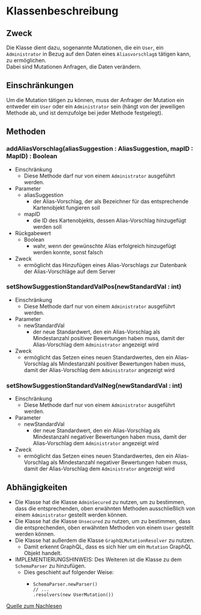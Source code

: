 # Klassenbeschreibung

## Zweck

Die Klasse dient dazu, sogenannte Mutationen, die ein `User`, ein `Administrator` in Bezug auf den Daten eines `Aliasvorschlag`s tätigen kann, zu ermöglichen. \
Dabei sind Mutationen Anfragen, die Daten verändern.

## Einschränkungen

Um die Mutation tätigen zu können, muss der Anfrager der Mutation ein entweder ein `User` oder ein `Administrator` sein (hängt von der jeweiligen Methode ab, und ist demzufolge bei jeder Methode festgelegt).

## Methoden

### addAliasVorschlag(aliasSuggestion : AliasSuggestion, mapID : MapID) : Boolean

- Einschränkung
  - Diese Methode darf nur von einem `Administrator` ausgeführt werden.
- Parameter
  - aliasSuggestion
    - der Alias-Vorschlag, der als Bezeichner für das entsprechende Kartenobjekt fungieren soll
  - mapID
    - die ID des Kartenobjekts, dessen Alias-Vorschlag hinzugefügt werden soll
- Rückgabewert
  - Boolean
    - wahr, wenn der gewünschte Alias erfolgreich hinzugefügt werden konnte, sonst falsch
- Zweck
  - ermöglicht das Hinzufügen eines Alias-Vorschlags zur Datenbank der Alias-Vorschläge auf dem Server

### setShowSuggestionStandardValPos(newStandardVal : int)

- Einschränkung
  - Diese Methode darf nur von einem `Administrator` ausgeführt werden.
- Parameter
  - newStandardVal
    - der neue Standardwert, den ein Alias-Vorschlag als Mindestanzahl positiver Bewertungen haben muss, damit der Alias-Vorschlag dem `Administrator` angezeigt wird
- Zweck
  - ermöglicht das Setzen eines neuen Standardwertes, den ein Alias-Vorschlag als Mindestanzahl positiver Bewertungen haben muss, damit der Alias-Vorschlag dem `Administrator` angezeigt wird

### setShowSuggestionStandardValNeg(newStandardVal : int)

- Einschränkung
  - Diese Methode darf nur von einem `Administrator` ausgeführt werden.
- Parameter
  - newStandardVal
    - der neue Standardwert, den ein Alias-Vorschlag als Mindestanzahl negativer Bewertungen haben muss, damit der Alias-Vorschlag dem `Administrator` angezeigt wird
- Zweck
  - ermöglicht das Setzen eines neuen Standardwertes, den ein Alias-Vorschlag als Mindestanzahl negativer Bewertungen haben muss, damit der Alias-Vorschlag dem `Administrator` angezeigt wird

## Abhängigkeiten

- Die Klasse hat die Klasse `AdminSecured` zu nutzen, um zu bestimmen, dass die entsprechenden, oben erwähnten Methoden ausschließlich von einem `Administrator` gestellt werden können.
- Die Klasse hat die Klasse `Unsecured` zu nutzen, um zu bestimmen, dass die entsprechenden, oben erwähnten Methoden von einem `User` gestellt werden können.
- Die Klasse hat außerdem die Klasse `GraphQLMutationResolver` zu nutzen.
  - Damit erkennt GraphQL, dass es sich hier um ein `Mutation` GraphQL Objekt handelt.
- IMPLEMENTIERUNGSHINWEIS: Des Weiteren ist die Klasse zu dem `SchemaParser` zu hinzufügen.
  - Dies geschieht auf folgender Weise:
    - ```
      SchemaParser.newParser()
      // ...
      .resolvers(new UserMutation())
      ```
[Quelle zum Nachlesen](https://www.graphql-java-kickstart.com/tools/schema-definition/)
